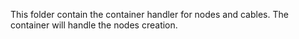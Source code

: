 This folder contain the container handler for nodes and cables.
The container will handle the nodes creation.
